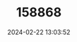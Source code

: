 ---
title: "158868"
category: "Micrathyria hippolyte"
draft: false
date: 2024-02-22 13:03:52
languages:
  English: ["Forest Dasher"]
---